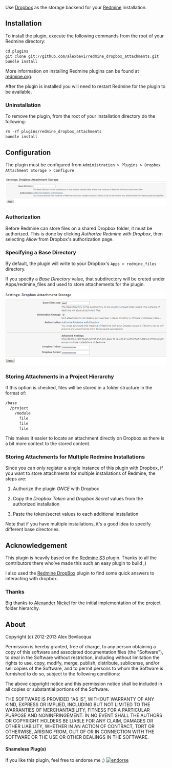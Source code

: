 Use [Dropbox](http://www.dropbox.com) as the storage backend for your [Redmine](http://www.redmine.org) installation.

## Installation

To install the plugin, execute the following commands from the root of your Redmine directory:
    
    cd plugins
    git clone git://github.com/alexbevi/redmine_dropbox_attachments.git
    bundle install

More information on installing Redmine plugins can be found at [redmine.org](http://www.redmine.org/wiki/redmine/Plugins.).

After the plugin is installed you will need to restart Redmine for the plugin to be available.

### Uninstallation

To remove the plugin, from the root of your installation directory do the following:

    rm -rf plugins/redmine_dropbox_attachments
    bundle install

## Configuration

The plugin must be configured from `Administration > Plugins > Dropbox Attachment Storage > Configure`

![Screenshot01](screenshot01.png)

### Authorization

Before Redmine can store files on a shared Dropbox folder, it must be authorized. This is done by clicking _Authorize Redmine with Dropbox_, then selecting _Allow_ from Dropbox's authorization page.

### Specifying a Base Directory

By default, the plugin will write to your Dropbox's `Apps > redmine_files` directory.

If you specify a *Base Directory* value, that subdirectory will be creted under Apps/redmine_files and used to store attachements for the plugin.

![Screenshot02](screenshot02.png)

### Storing Attachments in a Project Hierarchy

If this option is checked, files will be stored in a folder structure in the format of:

```
/base
  /project
    /module
      file
      file
      file
```

This makes it easier to locate an attachment directly on Dropbox as there is a bit more context to the stored content.      

### Storing Attachments for Multiple Redmine Installations

Since you can only register a single instance of this plugin with Dropbox, if you want to store attachments for multiple installations of Redmine, the steps are:

1) Authorize the plugin _ONCE_ with Dropbox

2) Copy the _Dropbox Token_ and _Dropbox Secret_ values from the authorized installation

3) Paste the token/secret values to each additional installation

Note that if you have multiple installations, it's a good idea to specify different base directories.

## Acknowledgement

This plugin is heavily based on the [Redmine S3](https://github.com/tigrish/redmine_s3) plugin. Thanks to all the contributors there who've made this such an easy plugin to build ;)

I also used the [Redmine DropBox](https://github.com/zuinqstudio/redmine_drop_box) plugin to find some quick answers to interacting with dropbox.

### Thanks

Big thanks to [Alexander Nickel](https://github.com/mralexandernickel) for the initial implementation of the project folder hierarchy.

## About

Copyright (c) 2012-2013 Alex Bevilacqua

Permission is hereby granted, free of charge, to any person obtaining
a copy of this software and associated documentation files (the
"Software"), to deal in the Software without restriction, including
without limitation the rights to use, copy, modify, merge, publish,
distribute, sublicense, and/or sell copies of the Software, and to
permit persons to whom the Software is furnished to do so, subject to
the following conditions:

The above copyright notice and this permission notice shall be
included in all copies or substantial portions of the Software.

THE SOFTWARE IS PROVIDED "AS IS", WITHOUT WARRANTY OF ANY KIND,
EXPRESS OR IMPLIED, INCLUDING BUT NOT LIMITED TO THE WARRANTIES OF
MERCHANTABILITY, FITNESS FOR A PARTICULAR PURPOSE AND
NONINFRINGEMENT. IN NO EVENT SHALL THE AUTHORS OR COPYRIGHT HOLDERS BE
LIABLE FOR ANY CLAIM, DAMAGES OR OTHER LIABILITY, WHETHER IN AN ACTION
OF CONTRACT, TORT OR OTHERWISE, ARISING FROM, OUT OF OR IN CONNECTION
WITH THE SOFTWARE OR THE USE OR OTHER DEALINGS IN THE SOFTWARE.

#### Shameless Plug(s)

If you like this plugin, feel free to endorse me ;) [![endorse](http://api.coderwall.com/alexbevi/endorsecount.png)](http://coderwall.com/alexbevi)
